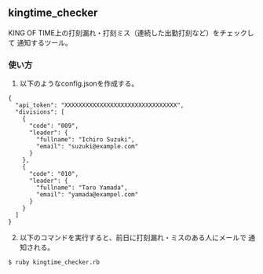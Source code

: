 ## kingtime_checker

KING OF TIME上の打刻漏れ・打刻ミス（連続した出勤打刻など）をチェックして
通知するツール。

### 使い方

1. 以下のようなconfig.jsonを作成する。

```
{
  "api_token": "XXXXXXXXXXXXXXXXXXXXXXXXXXXXXXXX",
  "divisions": [
    {
      "code": "009",
      "leader": {
        "fullname": "Ichiro Suzuki",
        "email": "suzuki@example.com"
      }
    },
    {
      "code": "010",
      "leader": {
        "fullname": "Taro Yamada",
        "email": "yamada@exampel.com"
      }
    }
  ]
}
```

2. 以下のコマンドを実行すると、前日に打刻漏れ・ミスのある人にメールで
   通知される。

```
$ ruby kingtime_checker.rb
```
